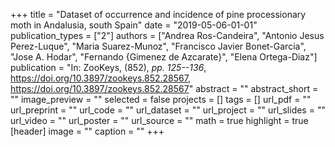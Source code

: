 +++
title = "Dataset of occurrence and incidence of pine processionary moth in Andalusia, south Spain"
date = "2019-05-06-01-01"
publication_types = ["2"]
authors = ["Andrea Ros-Candeira", "Antonio Jesus Perez-Luque", "Maria Suarez-Munoz", "Francisco Javier Bonet-Garcia", "Jose A. Hodar", "Fernando {Gimenez de Azcarate}", "Elena Ortega-Diaz"]
publication = "In: ZooKeys, (852), _pp. 125--136_, https://doi.org/10.3897/zookeys.852.28567, https://doi.org/10.3897/zookeys.852.28567"
abstract = ""
abstract_short = ""
image_preview = ""
selected = false
projects = []
tags = []
url_pdf = ""
url_preprint = ""
url_code = ""
url_dataset = ""
url_project = ""
url_slides = ""
url_video = ""
url_poster = ""
url_source = ""
math = true
highlight = true
[header]
image = ""
caption = ""
+++
